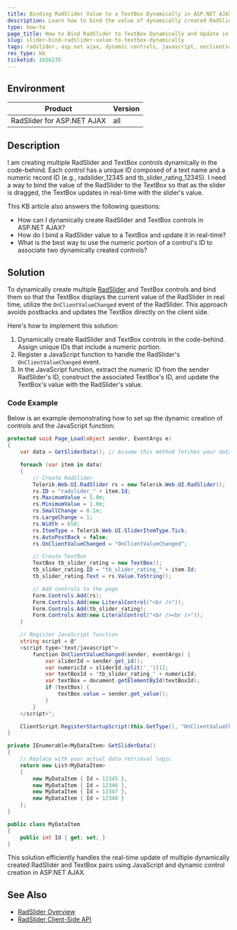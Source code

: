 ```yaml
---
title: Binding RadSlider Value to a TextBox Dynamically in ASP.NET AJAX
description: Learn how to bind the value of dynamically created RadSlider controls to TextBoxes and update them in real-time using JavaScript.
type: how-to
page_title: How to Bind RadSlider to TextBox Dynamically and Update in Real-time
slug: slider-bind-radslider-value-to-textbox-dynamically
tags: radslider, asp.net ajax, dynamic controls, javascript, onclientvaluechanged
res_type: kb
ticketid: 1656235
---
```


## Environment

| Product | Version |
| --- | --- |
| RadSlider for ASP.NET AJAX | all |

## Description

I am creating multiple RadSlider and TextBox controls dynamically in the code-behind. Each control has a unique ID composed of a text name and a numeric record ID (e.g., radslider_12345 and tb_slider_rating_12345). I need a way to bind the value of the RadSlider to the TextBox so that as the slider is dragged, the TextBox updates in real-time with the slider's value.

This KB article also answers the following questions:
- How can I dynamically create RadSlider and TextBox controls in ASP.NET AJAX?
- How do I bind a RadSlider value to a TextBox and update it in real-time?
- What is the best way to use the numeric portion of a control's ID to associate two dynamically created controls?

## Solution

To dynamically create multiple [RadSlider](https://docs.telerik.com/devtools/aspnet-ajax/controls/slider/overview) and TextBox controls and bind them so that the TextBox displays the current value of the RadSlider in real time, utilize the `OnClientValueChanged` event of the RadSlider. This approach avoids postbacks and updates the TextBox directly on the client side.

Here's how to implement this solution:

1. Dynamically create RadSlider and TextBox controls in the code-behind. Assign unique IDs that include a numeric portion.
2. Register a JavaScript function to handle the RadSlider's `OnClientValueChanged` event.
3. In the JavaScript function, extract the numeric ID from the sender RadSlider's ID, construct the associated TextBox's ID, and update the TextBox's value with the RadSlider's value.

### Code Example

Below is an example demonstrating how to set up the dynamic creation of controls and the JavaScript function:

```csharp
protected void Page_Load(object sender, EventArgs e)
{
    var data = GetSliderData(); // Assume this method fetches your data

    foreach (var item in data)
    {
        // Create RadSlider
        Telerik.Web.UI.RadSlider rs = new Telerik.Web.UI.RadSlider();
        rs.ID = "radslider_" + item.Id;
        rs.MaximumValue = 5.0m;
        rs.MinimumValue = 1.0m;
        rs.SmallChange = 0.1m;
        rs.LargeChange = 1;
        rs.Width = 650;
        rs.ItemType = Telerik.Web.UI.SliderItemType.Tick;
        rs.AutoPostBack = false;
        rs.OnClientValueChanged = "OnClientValueChanged";

        // Create TextBox
        TextBox tb_slider_rating = new TextBox();
        tb_slider_rating.ID = "tb_slider_rating_" + item.Id;
        tb_slider_rating.Text = rs.Value.ToString();

        // Add controls to the page
        Form.Controls.Add(rs);
        Form.Controls.Add(new LiteralControl("<br />"));
        Form.Controls.Add(tb_slider_rating);
        Form.Controls.Add(new LiteralControl("<br /><br />"));
    }

    // Register JavaScript function
    string script = @"
    <script type='text/javascript'>
        function OnClientValueChanged(sender, eventArgs) {
            var sliderId = sender.get_id();
            var numericId = sliderId.split('_')[1];
            var textBoxId = 'tb_slider_rating_' + numericId;
            var textBox = document.getElementById(textBoxId);
            if (textBox) {
                textBox.value = sender.get_value();
            }
        }
    </script>";

    ClientScript.RegisterStartupScript(this.GetType(), "OnClientValueChangedScript", script, false);
}

private IEnumerable<MyDataItem> GetSliderData()
{
    // Replace with your actual data retrieval logic
    return new List<MyDataItem>
    {
        new MyDataItem { Id = 12345 },
        new MyDataItem { Id = 12346 },
        new MyDataItem { Id = 12347 },
        new MyDataItem { Id = 12348 }
    };
}

public class MyDataItem
{
    public int Id { get; set; }
}
```

This solution efficiently handles the real-time update of multiple dynamically created RadSlider and TextBox pairs using JavaScript and dynamic control creation in ASP.NET AJAX.

## See Also

- [RadSlider Overview](https://docs.telerik.com/devtools/aspnet-ajax/controls/slider/overview)
- [RadSlider Client-Side API](https://docs.telerik.com/devtools/aspnet-ajax/controls/slider/client-side-programming/overview)
